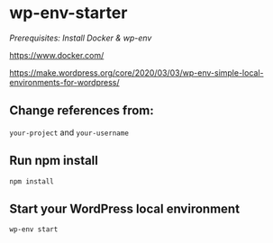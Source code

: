 # wp-env-starter

*Prerequisites: Install Docker & wp-env*

https://www.docker.com/

https://make.wordpress.org/core/2020/03/03/wp-env-simple-local-environments-for-wordpress/

## Change references from:
```your-project``` and `your-username`

## Run npm install
``npm install``

## Start your WordPress local environment
 `wp-env start`
